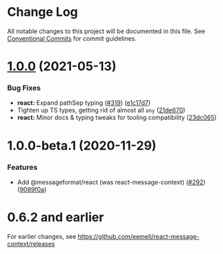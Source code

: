 # Change Log

All notable changes to this project will be documented in this file.
See [Conventional Commits](https://conventionalcommits.org) for commit guidelines.

# [1.0.0](https://github.com/messageformat/messageformat/compare/@messageformat/react@1.0.0-beta.1...@messageformat/react@1.0.0) (2021-05-13)


### Bug Fixes

* **react:** Expand pathSep typing ([#319](https://github.com/messageformat/messageformat/issues/319)) ([e1c17d7](https://github.com/messageformat/messageformat/commit/e1c17d7142db03728416a7f7d38ae75e2ddac873))
* Tighten up TS types, getting rid of almost all `any` ([21de670](https://github.com/messageformat/messageformat/commit/21de670019d5467f804560565319bf37abfbac0a))
* **react:** Minor docs & typing tweaks for tooling compatibility ([23dc065](https://github.com/messageformat/messageformat/commit/23dc065690aab746113222bf97a5c4745fad63e7))





# 1.0.0-beta.1 (2020-11-29)


### Features

* Add @messageformat/react (was react-message-context) ([#292](https://github.com/messageformat/messageformat/issues/292)) ([9089f0a](https://github.com/messageformat/messageformat/commit/9089f0ad52f21f8ab6c356fd4f51bb140dc36855))



# 0.6.2 and earlier

For earlier changes, see https://github.com/eemeli/react-message-context/releases
